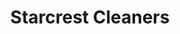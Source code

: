 ---
title: "Starcrest Cleaners"
url: /champaign/starcrest-cleaners-south-neil-street/
shop: Wäscherei
---